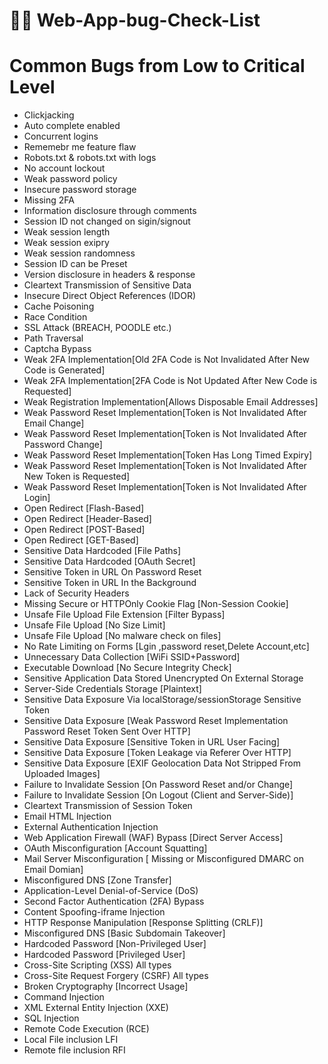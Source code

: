 #  👨‍💻 Web-App-bug-Check-List
# Common Bugs from Low to Critical Level

- Clickjacking
- Auto complete enabled
- Concurrent logins
- Rememebr me feature flaw
- Robots.txt & robots.txt with logs
- No account lockout
- Weak password policy
- Insecure password storage
- Missing 2FA
- Information disclosure through comments
- Session ID not changed on sigin/signout
- Weak session length
- Weak session exipry
- Weak session randomness
- Session ID can be Preset
- Version disclosure in headers & response
- Cleartext Transmission of Sensitive Data
- Insecure Direct Object References (IDOR)
- Cache Poisoning
- Race Condition
- SSL Attack (BREACH, POODLE etc.)
- Path Traversal
- Captcha Bypass
- Weak 2FA Implementation[Old 2FA Code is Not Invalidated After New Code is Generated]
- Weak 2FA Implementation[2FA Code is Not Updated After New Code is Requested]
- Weak Registration Implementation[Allows Disposable Email Addresses]
- Weak Password Reset Implementation[Token is Not Invalidated After Email Change]
- Weak Password Reset Implementation[Token is Not Invalidated After Password Change]
- Weak Password Reset Implementation[Token Has Long Timed Expiry]  
- Weak Password Reset Implementation[Token is Not Invalidated After New Token is Requested]
- Weak Password Reset Implementation[Token is Not Invalidated After Login]
- Open Redirect [Flash-Based]
- Open Redirect [Header-Based]
- Open Redirect [POST-Based]
- Open Redirect [GET-Based]
- Sensitive Data Hardcoded [File Paths]
- Sensitive Data Hardcoded [OAuth Secret]
- Sensitive Token in URL On Password Reset
- Sensitive Token in URL	In the Background
- Lack of Security Headers
- Missing Secure or HTTPOnly Cookie Flag	[Non-Session Cookie]
- Unsafe File Upload	File Extension [Filter Bypass]
- Unsafe File Upload [No Size Limit]
- Unsafe File Upload	[No malware check on files]
- No Rate Limiting on Forms [Lgin ,password reset,Delete Account,etc]
- Unnecessary Data Collection	[WiFi SSID+Password]
- Executable Download	[No Secure Integrity Check]
- Sensitive Application Data Stored Unencrypted	On External Storage
- Server-Side Credentials Storage [Plaintext]
- Sensitive Data Exposure	Via localStorage/sessionStorage	Sensitive Token
- Sensitive Data Exposure	[Weak Password Reset Implementation	Password Reset Token Sent Over HTTP]
-  Sensitive Data Exposure [Sensitive Token in URL	User Facing]
-  Sensitive Data Exposure [Token Leakage via Referer	Over HTTP]
-  Sensitive Data Exposure [EXIF Geolocation Data Not Stripped From Uploaded Images]
-  Failure to Invalidate Session [On Password Reset and/or Change]
-  Failure to Invalidate Session [On Logout (Client and Server-Side)]
-  Cleartext Transmission of Session Token	
-  Email HTML Injection
-  External Authentication Injection
-  Web Application Firewall (WAF) Bypass [Direct Server Access]
-  OAuth Misconfiguration [Account Squatting]
-  Mail Server Misconfiguration [ Missing or Misconfigured DMARC on Email Domian]
-  Misconfigured DNS [Zone Transfer]
-  Application-Level Denial-of-Service (DoS)
-  Second Factor Authentication (2FA) Bypass
-  Content Spoofing-iframe Injection
-  HTTP Response Manipulation [Response Splitting (CRLF)]
-  Misconfigured DNS [Basic Subdomain Takeover]
-  Hardcoded Password [Non-Privileged User]
-  Hardcoded Password [Privileged User]
-  Cross-Site Scripting (XSS)  All types
-  Cross-Site Request Forgery (CSRF) All types
-  Broken Cryptography [Incorrect Usage]
-  Command Injection
-  XML External Entity Injection (XXE)
-  SQL Injection
-  Remote Code Execution (RCE)
-  Local File inclusion LFI
-  Remote file inclusion RFI

